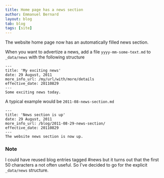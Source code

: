 ```yaml
---
title: Home page has a news section
author: Emmanuel Bernard
layout: blog
tab: blog
tags: [site]
---
```

The website home page now has an automatically filled news section.

When you want to advertize a news, add a file `yyyy-mm-some-text.md` to `_data/news` with the following structure

<!-- lang: none -->
    ---
    title: 'My exciting news'
    date: 29 August, 2011
    more_info_url: /my/url/with/more/details
    effective_date: 20110829
    ---
    Some exciting news today.

A typical example would be `2011-08-news-section.md`

<!-- lang: none -->
    ---
    title: 'News section is up'
    date: 29 August, 2011
    more_info_url: /blog/2011-08-29-news-section/
    effective_date: 20110829
    ---
    The website news section is now up.

### Note

I could have reused blog entries tagged #news but it turns out that the first 50 characters a
not often useful. So I've decided to go for the explicit `_data/news` structure.